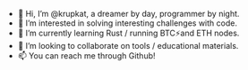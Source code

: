 - 👋 Hi, I’m @krupkat, a dreamer by day, programmer by night.
- 👀 I’m interested in solving interesting challenges with code.
- 🌱 I’m currently learning Rust / running BTC⚡and ETH nodes.
- 💞️ I’m looking to collaborate on tools / educational materials.
- 📫 You can reach me through Github!

